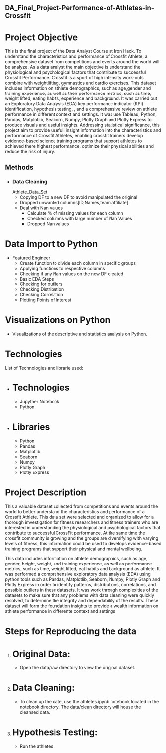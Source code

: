 ## DA_Final_Project-Performance-of-Athletes-in-Crossfit

# Project Objective
This is the final project of the Data Analyst Course at Iron Hack. To understand the characteristics and performance of Crossfit Athlete, a comprehensive dataset from competitions and events around the world will be analyze. As a data analyst the main objective is understand the physiological and psychological factors that contribute to successful Crossfit Performance. Crossfit is a sport of high intensity work-outs combine with weightlifting, gymnastics and cardio exercises. This dataset includes information on athlete demographics, such as age,gender and training experience, as well as their performance metrics, such as time, weight lifted, eating habits, experience and background. It was carried out an Exploratory Data Analysis (EDA)  key performance indicator (KPI) identification, hypothesis testing, , and a comprehensive review on athlete performance in different context and settings. It was use Tableau, Python, Pandas, Matplotlib, Seaborn, Numpy, Plotly Graph and Plotly Express to produce visuals and useful insights. Addressing statistical significance, this project aim to provide usefull insight information into the characteristics and performance of Crossfit Athletes, enabling crossfit trainers develop evidence-based science training programs that support athletes to achieved there highest performance, optimize their physical abilities and reduce the risk of injury.  

## Methods

 - ### Data Cleaning 
    Athlete_Data_Set
    - Copying DF to a new DF to avoid manipulated the original
    - Dropped unwanted columns[ID,Names,team,affiliate]
    - Deal with Nan values
        -  Calculate % of missing values for each column
        -  Checked columns with large number of Nan Values
        -  Dropped Nan values

# Data Import to Python 
   - Featured Engineer
        - Create function to divide each column in specific groups
        - Applying functions to respective columns
        - Checking if any Nan values on the new DF created
        - Basic EDA Steps
        - Checking for outliers
        - Checking Distribution
        - Checking Correlation
        - Plotting Points of Interest

# Visualizations on Python
  - Visualizations of the descriptive and statistics analysis on Python.

# Technologies 
List of Technologies and librarie used: 
  - # Technologies
      - Jupyther Notebook
      - Python

  -  # Libraries
      -  Python 
      -  Pandas
      -  Matplotlib
      -  Seaborn
      -  Numpy
      -  Plotly Graph
      -  Plotly Express

# Project Description

This a valuable dataset collected from competitions and events around the world to better understand the characteristics and performance of a Crossfit Athlete. This data set were selected and organized to allow for a thorough imvestigation for fitness researchers and fitness trainers who are interested in understanding the physiological and psychological factors that contribute to successful CrossFit performance.  At the same time the crossfit community is growing and the groups are diversifying with varying levels of fitness, this information could be used to develops evidence-based training programs that support their physical and mental wellbeing. 

This data includes information on athlete demographics, such as age, gender, height, weight, and training experience, as well as performance metrics, such as time, weight lifted, eat habits and background as athlete. It was performed a comprehensive exploratory data analysis (EDA) using python tools such as Pandas, Matplotlib, Seaborn, Numpy, Plotly Graph and Plotly Express in order to identify patterns, distributions, correlations, and possible outliers in these datasets. It was work through complexities of the datasets to make sure that any problems with data cleaning were quickly resolved, to determine the integrity and dependability of the results. These dataset will form the foundation insights to provide a wealth information on athlete performance in differente context and settings

# Steps for Reproducing the data 

1. # Original Data:
    - Open the data/raw directory to view the original dataset.
2. # Data Cleaning:
    - To clean up the date, use the athletes.ipynb notebook located in the notebook directory. The data/clean directory will house the   
    cleansed data.
3. # Hypothesis Testing:
   - Run the athletes 




